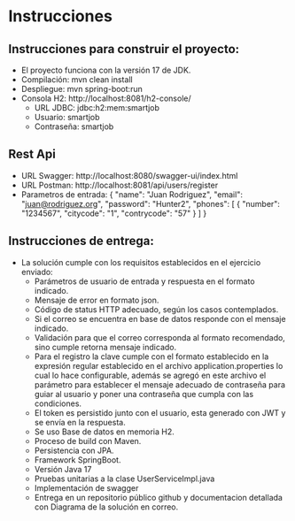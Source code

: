 # Instrucciones

## Instrucciones para construir el proyecto:
- El proyecto funciona con la versión 17 de JDK.
- Compilación: mvn clean install
- Despliegue: mvn spring-boot:run
- Consola H2: http://localhost:8081/h2-console/
     - URL JDBC: jdbc:h2:mem:smartjob
     - Usuario: smartjob
     - Contraseña: smartjob
    
## Rest Api
- URL Swagger: http://localhost:8080/swagger-ui/index.html
- URL Postman: http://localhost:8081/api/users/register
- Parametros de entrada: 
{
  "name": "Juan Rodriguez",
  "email": "juan@rodriguez.org",
  "password": "Hunter2",
  "phones": [
    {
      "number": "1234567",
      "citycode": "1",
      "contrycode": "57"
    }
  ]
}

## Instrucciones de entrega:
- La solución cumple con los requisitos establecidos en el ejercicio enviado: 
     - Parámetros de usuario de entrada y respuesta en el formato indicado. 
     - Mensaje de error en formato json.
     - Código de status HTTP adecuado, según los casos contemplados.
     - Si el correo se encuentra en base de datos responde con el mensaje indicado.
     - Validación para que el correo corresponda al formato recomendado, sino cumple retorna mensaje indicado.
     - Para el registro la clave cumple con el formato establecido en la expresión regular establecido en el archivo application.properties lo cual lo hace configurable, además se agregó en este archivo el parámetro para establecer el mensaje adecuado de contraseña para guiar al usuario y poner una contraseña que cumpla con las condiciones.
     - El token es persistido junto con el usuario, esta generado con JWT y se envía en la respuesta.
     - Se uso Base de datos en memoria H2.
     - Proceso de build con Maven.
     - Persistencia con JPA.
     - Framework SpringBoot.
     - Versión Java 17
     - Pruebas unitarias a la clase UserServiceImpl.java
     - Implementación de swagger
     - Entrega en un repositorio público github y documentacion detallada con Diagrama de la solución en correo. 